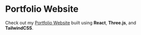 # Portfolio Website

Check out my [Portfolio Website](https://vikramsathish.github.io/portfolio/) built using **React**, **Three.js**, and **TailwindCSS**.
